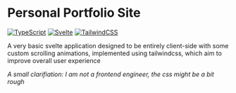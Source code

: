 # Personal Portfolio Site

[![TypeScript](https://img.shields.io/badge/TypeScript-3178C6?logo=typescript&logoColor=fff)](#)
[![Svelte](https://img.shields.io/badge/Svelte-%23f1413d.svg?logo=svelte&logoColor=white)](#)
[![TailwindCSS](https://img.shields.io/badge/Tailwind%20CSS-%2338B2AC.svg?logo=tailwind-css&logoColor=white)](#)

A very basic svelte application designed to be entirely client-side with some custom scrolling animations, implemented using tailwindcss, which aim to improve overall user experience

_A small clarifiation: I am not a frontend engineer, the css might be a bit rough_
